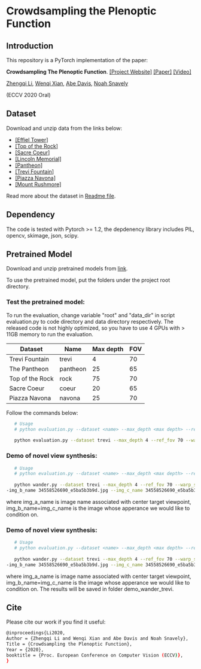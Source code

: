 # Crowdsampling the Plenoptic Function 

## Introduction
This repository is a PyTorch implementation of the paper:

**Crowdsampling The Plenoptic Function**. 
[[Project Website]](https://research.cs.cornell.edu/crowdplenoptic/) [[Paper]](https://arxiv.org/pdf/2007.15194.pdf) [[Video]](https://www.youtube.com/watch?v=MAVFKWX8LYo)

[Zhengqi Li](https://www.cs.cornell.edu/~zl548/),
[Wenqi Xian](https://www.cs.cornell.edu/~wenqixian/),
[Abe Davis](http://www.abedavis.com/),
[Noah Snavely](https://www.cs.cornell.edu/~snavely/)

(ECCV 2020 Oral)

## Dataset
Download and unzip data from the links below: 

* [[Effiel Tower]](https://research.cs.cornell.edu/megadepth/dataset/CrowdSampling/0000.zip)
* [[Top of the Rock]](https://research.cs.cornell.edu/megadepth/dataset/CrowdSampling/0011.zip)
* [[Sacre Coeur]](https://research.cs.cornell.edu/megadepth/dataset/CrowdSampling/0013.zip)
* [[Lincoln Memorial]](https://research.cs.cornell.edu/megadepth/dataset/CrowdSampling/0021.zip)
* [[Pantheon]](https://research.cs.cornell.edu/megadepth/dataset/CrowdSampling/0023.zip)
* [[Trevi Fountain]](https://research.cs.cornell.edu/megadepth/dataset/CrowdSampling/0036.zip)
* [[Piazza Navona]](https://research.cs.cornell.edu/megadepth/dataset/CrowdSampling/0057.zip)
* [[Mount Rushmore]](https://research.cs.cornell.edu/megadepth/dataset/CrowdSampling/1589.zip)

Read more about the dataset in [Readme file](https://research.cs.cornell.edu/megadepth/dataset/CrowdSampling/README.txt).

## Dependency
The code is tested with Pytorch >= 1.2, the depdenency library includes PIL, opencv, skimage, json, scipy.

## Pretrained Model
Download and unzip pretrained models from [link](https://research.cs.cornell.edu/megadepth/dataset/CrowdSampling/pretrain_models.zip).

To use the pretrained model, put the folders under the project root directory.

### Test the pretrained model:
To run the evaluation, change variable "root" and "data_dir" in script evaluation.py to code directory and data directory respectively. The released code is not highly optimized, so you have to use 4 GPUs with > 11GB memory to run the evaluation. 

| Dataset| Name  | Max depth  | FOV | 
|--------|----------|-------|--------|
| Trevi Fountain | trevi  | 4 |  70 |
| The Pantheon | pantheon | 25 |  65 |
| Top of the Rock | rock  | 75 |  70 |
| Sacre Coeur | coeur | 20 |  65 |
| Piazza Navona | navona  | 25 |  70 |

Follow the commands below:
```bash
   # Usage
   # python evaluation.py --dataset <name> --max_depth <max depth> --ref_fov <fov> --warp_src_img 1
   
   python evaluation.py --dataset trevi --max_depth 4 --ref_fov 70 --warp_src_img 1
```
### Demo of novel view synthesis:
```bash
   # Usage
   # python evaluation.py --dataset <name> --max_depth <max depth> --ref_fov <fov> --warp_src_img 1 --where_add adain --img_a_name xxx --img_b_name xxx --img_c_name xxx
 
   python wander.py --dataset trevi --max_depth 4 --ref_fov 70 --warp_src_img 1  --where_add adain --img_a_name 5094768508_fa56e355bd.jpg  -
-img_b_name 34558526690_e5ba5b3b9d.jpg --img_c_name 34558526690_e5ba5b3b9d.jpg
```
where img_a_name is image name associated with center target viewpoint, img_b_name=img_c_name is the image whose apperance we would like to condition on.

### Demo of novel view synthesis:
```bash
   # Usage
   # python evaluation.py --dataset <name> --max_depth <max depth> --ref_fov <fov> --warp_src_img 1 --where_add adain --img_a_name xxx --img_b_name xxx --img_c_name xxx
 
   python wander.py --dataset trevi --max_depth 4 --ref_fov 70 --warp_src_img 1  --where_add adain --img_a_name 5094768508_fa56e355bd.jpg  -
-img_b_name 34558526690_e5ba5b3b9d.jpg --img_c_name 34558526690_e5ba5b3b9d.jpg
```
where img_a_name is image name associated with center target viewpoint, img_b_name=img_c_name is the image whose apperance we would like to condition on. The results will be saved in folder demo_wander_trevi.


## Cite
Please cite our work if you find it useful:
```bash
@inproceedings{Li2020,
Author = {Zhengqi Li and Wenqi Xian and Abe Davis and Noah Snavely},
Title = {Crowdsampling the Plenoptic Function},
Year = {2020},
booktitle = {Proc. European Conference on Computer Vision (ECCV)},
}
```


